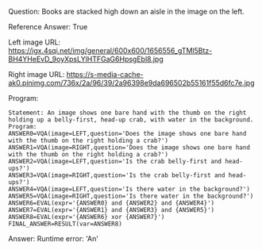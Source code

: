 Question: Books are stacked high down an aisle in the image on the left.

Reference Answer: True

Left image URL: https://igx.4sqi.net/img/general/600x600/1656556_gTMl5Btz-BH4YHeEvD_9oyXpsLYlHTFGaG6HpsgEbl8.jpg

Right image URL: https://s-media-cache-ak0.pinimg.com/736x/2a/96/39/2a96398e9da696502b55161f55d6fc7e.jpg

Program:

```
Statement: An image shows one bare hand with the thumb on the right holding up a belly-first, head-up crab, with water in the background.
Program:
ANSWER0=VQA(image=LEFT,question='Does the image shows one bare hand with the thumb on the right holding a crab?')
ANSWER1=VQA(image=RIGHT,question='Does the image shows one bare hand with the thumb on the right holding a crab?')
ANSWER2=VQA(image=LEFT,question='Is the crab belly-first and head-ups?')
ANSWER3=VQA(image=RIGHT,question='Is the crab belly-first and head-ups?')
ANSWER4=VQA(image=LEFT,question='Is there water in the background?')
ANSWER5=VQA(image=RIGHT,question='Is there water in the background?')
ANSWER6=EVAL(expr='{ANSWER0} and {ANSWER2} and {ANSWER4}')
ANSWER7=EVAL(expr='{ANSWER1} and {ANSWER3} and {ANSWER5}')
ANSWER8=EVAL(expr='{ANSWER6} xor {ANSWER7}')
FINAL_ANSWER=RESULT(var=ANSWER8)
```
Answer: Runtime error: 'An'

